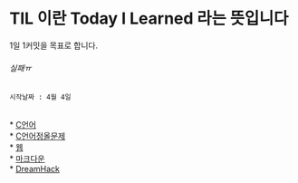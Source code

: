 # TIL 이란 Today I Learned 라는 뜻입니다
1일 1커밋을 목표로 합니다.<br>
<h6>실패ㅠ</h6>

```
시작날짜 : 4월 4일
```

<br>
* <a href ='https://github.com/wjdtkdgur00/TIL/tree/main/c%EC%96%B8%EC%96%B4'>C언어</a><br>
* <a href ='https://github.com/wjdtkdgur00/TIL/tree/main/C%EC%96%B8%EC%96%B4%EC%A0%95%EC%98%AC%EB%AC%B8%EC%A0%9C'>C언어정올문제</a><br> 
* <a href ='https://github.com/wjdtkdgur00/TIL/tree/main/web'>웹</a><br>
* <a href ='https://github.com/wjdtkdgur00/TIL/tree/main/markdown'>마크다운</a><br>
* <a href ='https://github.com/wjdtkdgur00/TIL/tree/main/DreamHack'>DreamHack</a><br>
